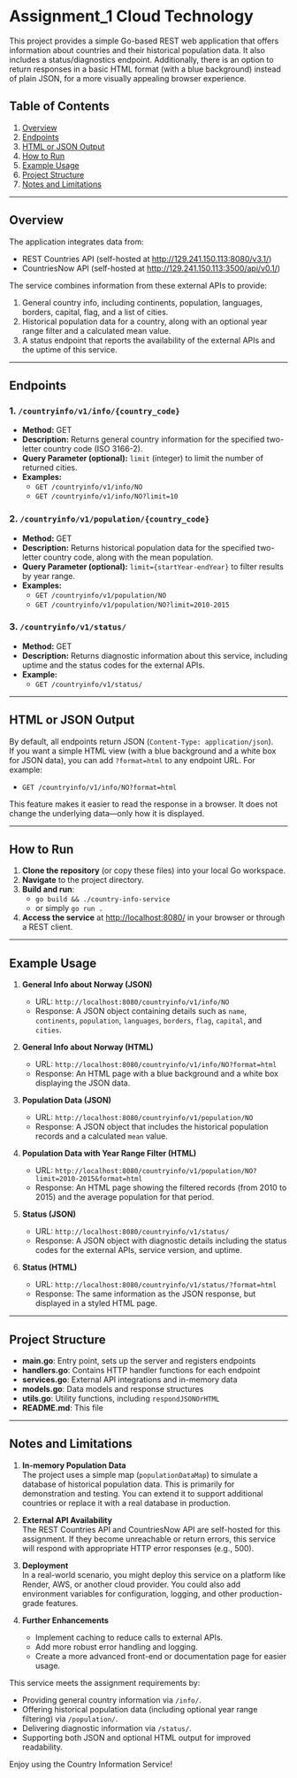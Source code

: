 # Assignment_1 Cloud Technology

This project provides a simple Go-based REST web application that offers information about countries and their historical population data. It also includes a status/diagnostics endpoint. Additionally, there is an option to return responses in a basic HTML format (with a blue background) instead of plain JSON, for a more visually appealing browser experience.

## Table of Contents
1. [Overview](#overview)  
2. [Endpoints](#endpoints)  
3. [HTML or JSON Output](#html-or-json-output)  
4. [How to Run](#how-to-run)  
5. [Example Usage](#example-usage)  
6. [Project Structure](#project-structure)  
7. [Notes and Limitations](#notes-and-limitations)

---

## Overview
The application integrates data from:
- REST Countries API (self-hosted at http://129.241.150.113:8080/v3.1/)
- CountriesNow API (self-hosted at http://129.241.150.113:3500/api/v0.1/)

The service combines information from these external APIs to provide:
1. General country info, including continents, population, languages, borders, capital, flag, and a list of cities.  
2. Historical population data for a country, along with an optional year range filter and a calculated mean value.  
3. A status endpoint that reports the availability of the external APIs and the uptime of this service.

---

## Endpoints

### 1. `/countryinfo/v1/info/{country_code}`
- **Method:** GET  
- **Description:** Returns general country information for the specified two-letter country code (ISO 3166-2).  
- **Query Parameter (optional):** `limit` (integer) to limit the number of returned cities.  
- **Examples:**  
  - `GET /countryinfo/v1/info/NO`  
  - `GET /countryinfo/v1/info/NO?limit=10`

### 2. `/countryinfo/v1/population/{country_code}`
- **Method:** GET  
- **Description:** Returns historical population data for the specified two-letter country code, along with the mean population.  
- **Query Parameter (optional):** `limit={startYear-endYear}` to filter results by year range.  
- **Examples:**  
  - `GET /countryinfo/v1/population/NO`  
  - `GET /countryinfo/v1/population/NO?limit=2010-2015`

### 3. `/countryinfo/v1/status/`
- **Method:** GET  
- **Description:** Returns diagnostic information about this service, including uptime and the status codes for the external APIs.  
- **Example:**  
  - `GET /countryinfo/v1/status/`

---

## HTML or JSON Output
By default, all endpoints return JSON (`Content-Type: application/json`).  
If you want a simple HTML view (with a blue background and a white box for JSON data), you can add `?format=html` to any endpoint URL. For example:
- `GET /countryinfo/v1/info/NO?format=html`

This feature makes it easier to read the response in a browser. It does not change the underlying data—only how it is displayed.

---

## How to Run

1. **Clone the repository** (or copy these files) into your local Go workspace.  
2. **Navigate** to the project directory.  
3. **Build and run**:  
   - `go build && ./country-info-service`  
   - or simply `go run .`  
4. **Access the service** at [http://localhost:8080/](http://localhost:8080/) in your browser or through a REST client.

---

## Example Usage

1. **General Info about Norway (JSON)**  
   - URL: `http://localhost:8080/countryinfo/v1/info/NO`  
   - Response: A JSON object containing details such as `name`, `continents`, `population`, `languages`, `borders`, `flag`, `capital`, and `cities`.

2. **General Info about Norway (HTML)**  
   - URL: `http://localhost:8080/countryinfo/v1/info/NO?format=html`  
   - Response: An HTML page with a blue background and a white box displaying the JSON data.

3. **Population Data (JSON)**  
   - URL: `http://localhost:8080/countryinfo/v1/population/NO`  
   - Response: A JSON object that includes the historical population records and a calculated `mean` value.

4. **Population Data with Year Range Filter (HTML)**  
   - URL: `http://localhost:8080/countryinfo/v1/population/NO?limit=2010-2015&format=html`  
   - Response: An HTML page showing the filtered records (from 2010 to 2015) and the average population for that period.

5. **Status (JSON)**  
   - URL: `http://localhost:8080/countryinfo/v1/status/`  
   - Response: A JSON object with diagnostic details including the status codes for the external APIs, service version, and uptime.

6. **Status (HTML)**  
   - URL: `http://localhost:8080/countryinfo/v1/status/?format=html`  
   - Response: The same information as the JSON response, but displayed in a styled HTML page.

---

## Project Structure

- **main.go**: Entry point, sets up the server and registers endpoints  
- **handlers.go**: Contains HTTP handler functions for each endpoint  
- **services.go**: External API integrations and in-memory data  
- **models.go**: Data models and response structures  
- **utils.go**: Utility functions, including `respondJSONOrHTML`  
- **README.md**: This file

---

## Notes and Limitations

1. **In-memory Population Data**  
   The project uses a simple map (`populationDataMap`) to simulate a database of historical population data. This is primarily for demonstration and testing. You can extend it to support additional countries or replace it with a real database in production.

2. **External API Availability**  
   The REST Countries API and CountriesNow API are self-hosted for this assignment. If they become unreachable or return errors, this service will respond with appropriate HTTP error responses (e.g., 500).

3. **Deployment**  
   In a real-world scenario, you might deploy this service on a platform like Render, AWS, or another cloud provider. You could also add environment variables for configuration, logging, and other production-grade features.

4. **Further Enhancements**  
   - Implement caching to reduce calls to external APIs.  
   - Add more robust error handling and logging.  
   - Create a more advanced front-end or documentation page for easier usage.

This service meets the assignment requirements by:
- Providing general country information via `/info/`.  
- Offering historical population data (including optional year range filtering) via `/population/`.  
- Delivering diagnostic information via `/status/`.  
- Supporting both JSON and optional HTML output for improved readability.

Enjoy using the Country Information Service!
